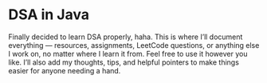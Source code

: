 <h1>DSA in Java</h1>

<p>
Finally decided to learn DSA properly, haha. This is where I’ll document everything — resources, assignments, LeetCode questions, or anything else I work on, no matter where I learn it from. Feel free to use it however you like. I’ll also add my thoughts, tips, and helpful pointers to make things easier for anyone needing a hand.
</p>

